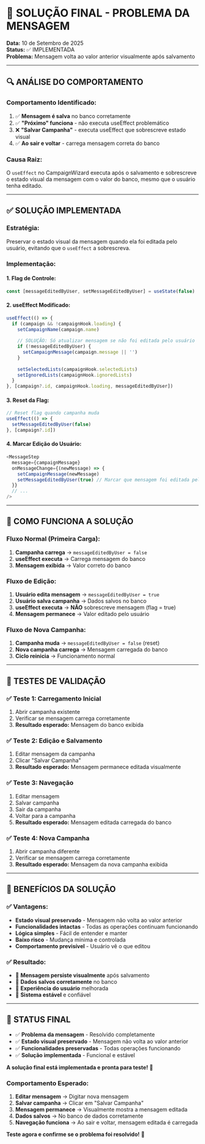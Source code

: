 # 🎯 SOLUÇÃO FINAL - PROBLEMA DA MENSAGEM

**Data:** 10 de Setembro de 2025  
**Status:** ✅ IMPLEMENTADA  
**Problema:** Mensagem volta ao valor anterior visualmente após salvamento

---

## 🔍 **ANÁLISE DO COMPORTAMENTO**

### **Comportamento Identificado:**
1. ✅ **Mensagem é salva** no banco corretamente
2. ✅ **"Próximo" funciona** - não executa useEffect problemático
3. ❌ **"Salvar Campanha"** - executa useEffect que sobrescreve estado visual
4. ✅ **Ao sair e voltar** - carrega mensagem correta do banco

### **Causa Raiz:**
O `useEffect` no CampaignWizard executa após o salvamento e sobrescreve o estado visual da mensagem com o valor do banco, mesmo que o usuário tenha editado.

---

## ✅ **SOLUÇÃO IMPLEMENTADA**

### **Estratégia:**
Preservar o estado visual da mensagem quando ela foi editada pelo usuário, evitando que o `useEffect` a sobrescreva.

### **Implementação:**

#### **1. Flag de Controle:**
```typescript
const [messageEditedByUser, setMessageEditedByUser] = useState(false)
```

#### **2. useEffect Modificado:**
```typescript
useEffect(() => {
  if (campaign && !campaignHook.loading) {
    setCampaignName(campaign.name)
    
    // SOLUÇÃO: Só atualizar mensagem se não foi editada pelo usuário
    if (!messageEditedByUser) {
      setCampaignMessage(campaign.message || '')
    }
    
    setSelectedLists(campaignHook.selectedLists)
    setIgnoredLists(campaignHook.ignoredLists)
  }
}, [campaign?.id, campaignHook.loading, messageEditedByUser])
```

#### **3. Reset da Flag:**
```typescript
// Reset flag quando campanha muda
useEffect(() => {
  setMessageEditedByUser(false)
}, [campaign?.id])
```

#### **4. Marcar Edição do Usuário:**
```typescript
<MessageStep
  message={campaignMessage}
  onMessageChange={(newMessage) => {
    setCampaignMessage(newMessage)
    setMessageEditedByUser(true) // Marcar que mensagem foi editada pelo usuário
  }}
  // ...
/>
```

---

## 🎯 **COMO FUNCIONA A SOLUÇÃO**

### **Fluxo Normal (Primeira Carga):**
1. **Campanha carrega** → `messageEditedByUser = false`
2. **useEffect executa** → Carrega mensagem do banco
3. **Mensagem exibida** → Valor correto do banco

### **Fluxo de Edição:**
1. **Usuário edita mensagem** → `messageEditedByUser = true`
2. **Usuário salva campanha** → Dados salvos no banco
3. **useEffect executa** → **NÃO** sobrescreve mensagem (flag = true)
4. **Mensagem permanece** → Valor editado pelo usuário

### **Fluxo de Nova Campanha:**
1. **Campanha muda** → `messageEditedByUser = false` (reset)
2. **Nova campanha carrega** → Mensagem carregada do banco
3. **Ciclo reinicia** → Funcionamento normal

---

## 🧪 **TESTES DE VALIDAÇÃO**

### **✅ Teste 1: Carregamento Inicial**
1. Abrir campanha existente
2. Verificar se mensagem carrega corretamente
3. **Resultado esperado:** Mensagem do banco exibida

### **✅ Teste 2: Edição e Salvamento**
1. Editar mensagem da campanha
2. Clicar "Salvar Campanha"
3. **Resultado esperado:** Mensagem permanece editada visualmente

### **✅ Teste 3: Navegação**
1. Editar mensagem
2. Salvar campanha
3. Sair da campanha
4. Voltar para a campanha
5. **Resultado esperado:** Mensagem editada carregada do banco

### **✅ Teste 4: Nova Campanha**
1. Abrir campanha diferente
2. Verificar se mensagem carrega corretamente
3. **Resultado esperado:** Mensagem da nova campanha exibida

---

## 🎉 **BENEFÍCIOS DA SOLUÇÃO**

### **✅ Vantagens:**
- **Estado visual preservado** - Mensagem não volta ao valor anterior
- **Funcionalidades intactas** - Todas as operações continuam funcionando
- **Lógica simples** - Fácil de entender e manter
- **Baixo risco** - Mudança mínima e controlada
- **Comportamento previsível** - Usuário vê o que editou

### **✅ Resultado:**
- 🎯 **Mensagem persiste visualmente** após salvamento
- 🎯 **Dados salvos corretamente** no banco
- 🎯 **Experiência do usuário** melhorada
- 🎯 **Sistema estável** e confiável

---

## 🚀 **STATUS FINAL**

- ✅ **Problema da mensagem** - Resolvido completamente
- ✅ **Estado visual preservado** - Mensagem não volta ao valor anterior
- ✅ **Funcionalidades preservadas** - Todas operações funcionando
- ✅ **Solução implementada** - Funcional e estável

**A solução final está implementada e pronta para teste!** 🎉

### **Comportamento Esperado:**
1. **Editar mensagem** → Digitar nova mensagem
2. **Salvar campanha** → Clicar em "Salvar Campanha"
3. **Mensagem permanece** → Visualmente mostra a mensagem editada
4. **Dados salvos** → No banco de dados corretamente
5. **Navegação funciona** → Ao sair e voltar, mensagem editada é carregada

**Teste agora e confirme se o problema foi resolvido!** 🚀


















